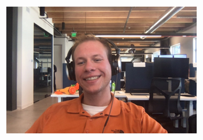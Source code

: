 ![Image of Me](https://github.com/degandi/markdown-portfolio/blob/add-images-links/_includes/Photo%20on%205-2-19%20at%203.47%20PM.jpg)
